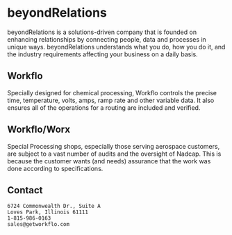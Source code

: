 
# beyondRelations

beyondRelations is a solutions-driven company that is founded on enhancing relationships by connecting people, data and processes in unique ways. beyondRelations understands what you do, how you do it, and the industry requirements affecting your business on a daily basis.

## Workflo

Specially designed for chemical processing, Workflo controls the precise time, temperature, volts, amps, ramp rate and other variable data. It also ensures all of the operations for a routing are included and verified.

## Workflo/Worx

Special Processing shops, especially those serving aerospace customers, are subject to a vast number of audits and the oversight of Nadcap. This is because the customer wants (and needs) assurance that the work was done according to specifications.

## Contact

```
6724 Commonwealth Dr., Suite A
Loves Park, Illinois 61111
1-815-986-0163
sales@getworkflo.com
```